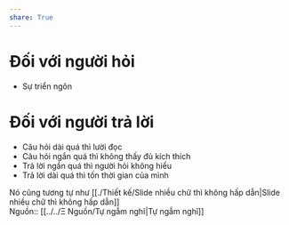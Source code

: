 ```yaml
---  
share: True  
---  
```

# Đối với người hỏi  
- Sự triển ngôn  
# Đối với người trả lời  
- Câu hỏi dài quá thì lười đọc  
- Câu hỏi ngắn quá thì không thấy đủ kích thích  
- Trả lời ngắn quá thì người hỏi không hiểu  
- Trả lời dài quá thì tốn thời gian của mình  
  
Nó cũng tương tự như [[./Thiết kế/Slide nhiều chữ thì không hấp dẫn|Slide nhiều chữ thì không hấp dẫn]]   
Nguồn:: [[../../Ξ Nguồn/Tự ngẫm nghĩ|Tự ngẫm nghĩ]]